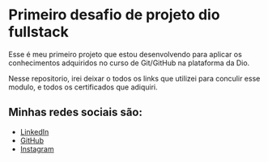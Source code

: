 # Primeiro desafio de projeto dio fullstack

Esse é meu primeiro projeto que estou desenvolvendo para aplicar os conhecimentos adquiridos no curso de Git/GitHub na plataforma da Dio.

Nesse repositorio, irei deixar o todos os links que utilizei para conculir esse modulo, e todos os certificados que adiquiri.

## Minhas redes sociais são: 

 - [LinkedIn](https://www.linkedin.com/in/jonatha-willian-andrade-da-silva-76b897149/)
 - [GitHub](https://github.com/JonathaWAS)
 - [Instagram](https://www.instagram.com/jonatha2569/)
